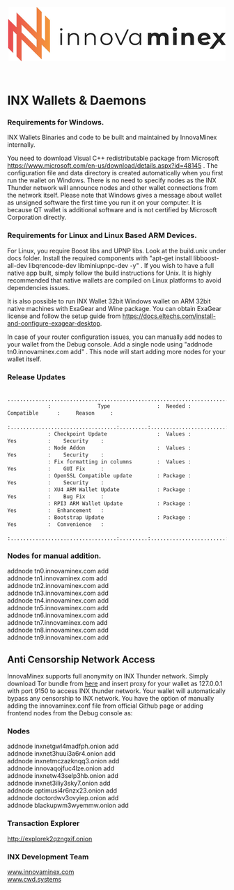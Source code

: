 <p align="center">
  <img src="https://github.com/innovaminex/source-code/blob/master/assets/logo.png">
</p>
<br>

# INX Wallets & Daemons

### Requirements for Windows.

INX Wallets Binaries and code to be built and maintained by InnovaMinex internally.

You need to download Visual C++ redistributable package from Microsoft https://www.microsoft.com/en-us/download/details.aspx?id=48145 . The configuration file and data directory is created automatically when you first run the wallet on Windows. There is no need to specify nodes as the INX Thunder network will announce nodes and other wallet connections from the network itself. Please note that Windows gives a message about wallet as unsigned software the first time you run it on your computer. It is because QT wallet is additional software and is not certified by Microsoft Corporation directly. 

### Requirements for Linux and Linux Based ARM Devices.

For Linux, you require Boost libs and UPNP libs. Look at the build.unix under docs folder. Install the required components with "apt-get install libboost-all-dev libqrencode-dev libminiupnpc-dev -y" . If you wish to have a full native app built, simply follow the build instructions for Unix. It is highly recommended that native wallets are compiled on Linux platforms to avoid dependencies issues.

It is also possible to run INX Wallet 32bit Windows wallet on ARM 32bit native machines with ExaGear and Wine package. You can obtain ExaGear license and follow the setup guide from https://docs.eltechs.com/install-and-configure-exagear-desktop.

In case of your router configuration issues, you can manually add nodes to your wallet from the Debug console. Add a single node using "addnode tn0.innovaminex.com add" . This node will start adding more nodes for your wallet itself.

### Release Updates
```
             ........................................................................................
             :               Type               :  Needed :        Compatible      :     Reason     :
             :..................................:.........:........................:................:
             : Checkpoint Update                :  Values :           Yes          :    Security    :
             : Node Addon                       :  Values :           Yes          :    Security    :
             : Fix formatting in columns        :  Values :           Yes          :    GUI Fix     :
             : OpenSSL Compatible update        : Package :           Yes          :    Security    :
             : XU4 ARM Wallet Update            : Package :           Yes          :    Bug Fix     :
             : RPI3 ARM Wallet Update           : Package :           Yes          :  Enhancement   :
             : Bootstrap Update                 : Package :           Yes          :  Convenience   :
             :..................................:.........:........................:................:
```

### Nodes for manual addition.

addnode tn0.innovaminex.com add<br>
addnode tn1.innovaminex.com add<br> 
addnode tn2.innovaminex.com add<br>
addnode tn3.innovaminex.com add<br>
addnode tn4.innovaminex.com add <br>
addnode tn5.innovaminex.com add<br>
addnode tn6.innovaminex.com add<br>
addnode tn7.innovaminex.com add<br>
addnode tn8.innovaminex.com add<br>
addnode tn9.innovaminex.com add<br>


## Anti Censorship Network Access

InnovaMinex supports full anonymity on INX Thunder network. Simply download Tor bundle  from [here](https://innovaminex.com/tor/torbrowser-install-7.5.6_en-US.exe) and insert proxy for your wallet as 127.0.0.1 with port 9150 to access INX thunder network. Your wallet will automatically bypass any censorship to INX network. You have the option of manually adding the innovaminex.conf file from official Github page or adding frontend nodes from the Debug console as:

### Nodes

addnode inxnetgwl4madfph.onion add <br>
addnode inxnet3huui3a6r4.onion add <br>
addnode inxnetmczazknqq3.onion add <br>
addnode innovaqojfuc4lze.onion add <br>
addnode inxnetw43selp3hb.onion add <br> 
addnode inxnet3iliy3sky7.onion add <br>
addnode optimusi4r6nzx23.onion add <br>
addnode doctordwv3ovyiep.onion add <br>
addnode blackupwm3wyemmw.onion add <br>

### Transaction Explorer

http://explorek2qzngxif.onion

### INX Development Team
www.innovaminex.com <br>
www.cwd.systems
